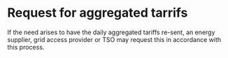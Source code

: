 # Request for aggregated tarrifs

If the need arises to have the daily aggregated tariffs re-sent, an energy supplier, grid access provider or TSO may
request this in accordance with this process.
